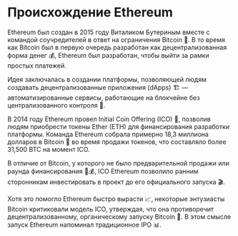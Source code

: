 # Происхождение Ethereum

Ethereum был создан в 2015 году Виталиком Бутериным вместе с командой соучредителей в ответ на ограничения Bitcoin 🚀. В то время как Bitcoin был в первую очередь разработан как децентрализованная форма денег 💰, Ethereum был разработан, чтобы выйти за рамки простых платежей.

Идея заключалась в создании платформы, позволяющей людям создавать децентрализованные приложения (dApps) 🏗️ — автоматизированные сервисы, работающие на блокчейне без централизованного контроля 🤖.

В 2014 году Ethereum провел Initial Coin Offering (ICO) 💼, позволив людям приобрести токены Ether (ETH) для финансирования разработки платформы. Команда Ethereum собрала примерно 18,3 миллиона долларов в Bitcoin 💸 во время продажи токенов, что составляло более 31,500 BTC на момент ICO.

В отличие от Bitcoin, у которого не было предварительной продажи или раунда финансирования 🚫💰, ICO Ethereum позволило ранним сторонникам инвестировать в проект до его официального запуска 🎬.

Хотя это помогло Ethereum быстро вырасти 📈, некоторые энтузиасты Bitcoin критиковали модель ICO, утверждая, что она противоречит децентрализованному, органическому запуску Bitcoin 🌱. В этом смысле запуск Ethereum напоминал традиционное IPO 📊.